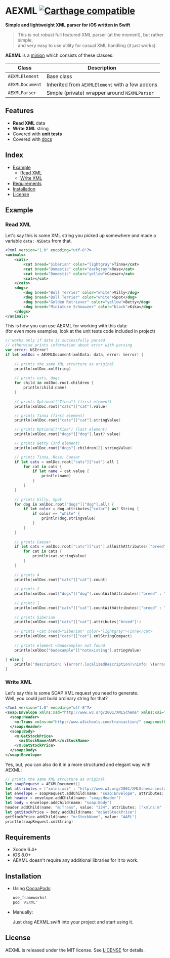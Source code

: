 # AEXML [![Carthage compatible](https://img.shields.io/badge/Carthage-compatible-4BC51D.svg?style=flat)](https://github.com/Carthage/Carthage)
**Simple and lightweight XML parser for iOS written in Swift**

> This is not robust full featured XML parser (at the moment), but rather simple,  
and very easy to use utility for casual XML handling (it just works).

**AEXML** is a [minion](http://tadija.net/public/minion.png) which consists of these classes:  

Class | Description
------------ | -------------
`AEXMLElement` | Base class
`AEXMLDocument` | Inherited from `AEXMLElement` with a few addons
`AEXMLParser` | Simple (private) wrapper around `NSXMLParser`


## Features
- **Read XML** data
- **Write XML** string
- Covered with **unit tests**
- Covered with [docs](http://tadija.net/projects/AEXML/docs/)


## Index
- [Example](#example)
  - [Read XML](#read-xml)
  - [Write XML](#write-xml)
- [Requirements](#requirements)
- [Installation](#installation)
- [License](#license)


## Example

### Read XML
Let's say this is some XML string you picked up somewhere and made a variable `data: NSData` from that.

```xml
<?xml version="1.0" encoding="utf-8"?>
<animals>
    <cats>
        <cat breed="Siberian" color="lightgray">Tinna</cat>
        <cat breed="Domestic" color="darkgray">Rose</cat>
        <cat breed="Domestic" color="yellow">Caesar</cat>
        <cat></cat>
    </cats>
    <dogs>
        <dog breed="Bull Terrier" color="white">Villy</dog>
        <dog breed="Bull Terrier" color="white">Spot</dog>
        <dog breed="Golden Retriever" color="yellow">Betty</dog>
        <dog breed="Miniature Schnauzer" color="black">Kika</dog>
    </dogs>
</animals>
```

This is how you can use AEXML for working with this data:  
(for even more examples, look at the unit tests code included in project)

```swift
// works only if data is successfully parsed
// otherwise prints information about error with parsing
var error: NSError?
if let xmlDoc = AEXMLDocument(xmlData: data, error: &error) {
    
    // prints the same XML structure as original
    println(xmlDoc.xmlString)
    
    // prints cats, dogs
    for child in xmlDoc.root.children {
        println(child.name)
    }
    
    // prints Optional("Tinna") (first element)
    println(xmlDoc.root["cats"]["cat"].value)

    // prints Tinna (first element)
    println(xmlDoc.root["cats"]["cat"].stringValue)

    // prints Optional("Kika") (last element)
    println(xmlDoc.root["dogs"]["dog"].last?.value)

    // prints Betty (3rd element)
    println(xmlDoc.root["dogs"].children[2].stringValue)

    // prints Tinna, Rose, Caesar
    if let cats = xmlDoc.root["cats"]["cat"].all {
        for cat in cats {
            if let name = cat.value {
                println(name)
            }
        }
    }
    
    // prints Villy, Spot
    for dog in xmlDoc.root["dogs"]["dog"].all! {
        if let color = dog.attributes["color"] as? String {
            if color == "white" {
                println(dog.stringValue)
            }
        }
    }
    
    // prints Caesar
    if let cats = xmlDoc.root["cats"]["cat"].allWithAttributes(["breed" : "Domestic", "color" : "yellow"]) {
        for cat in cats {
            println(cat.stringValue)
        }
    }
    
    // prints 4
    println(xmlDoc.root["cats"]["cat"].count)
    
    // prints 2
    println(xmlDoc.root["dogs"]["dog"].countWithAttributes(["breed" : "Bull Terrier"]))
    
    // prints 1
    println(xmlDoc.root["cats"]["cat"].countWithAttributes(["breed" : "Domestic", "color" : "darkgray"]))
    
    // prints Siberian
    println(xmlDoc.root["cats"]["cat"].attributes["breed"]!)
    
    // prints <cat breed="Siberian" color="lightgray">Tinna</cat>
    println(xmlDoc.root["cats"]["cat"].xmlStringCompact)
    
    // prints element <badexample> not found
    println(xmlDoc["badexample"]["notexisting"].stringValue)
    
} else {
    println("description: \(error?.localizedDescription)\ninfo: \(error?.userInfo)")
}
```

### Write XML
Let's say this is some SOAP XML request you need to generate.  
Well, you could just build ordinary string for that?

```xml
<?xml version="1.0" encoding="utf-8"?>
<soap:Envelope xmlns:xsd="http://www.w3.org/2001/XMLSchema" xmlns:xsi="http://www.w3.org/2001/XMLSchema-instance">
  <soap:Header>
    <m:Trans xmlns:m="http://www.w3schools.com/transaction/" soap:mustUnderstand="1">234</m:Trans>
  </soap:Header>
  <soap:Body>
    <m:GetStockPrice>
      <m:StockName>AAPL</m:StockName>
    </m:GetStockPrice>
  </soap:Body>
</soap:Envelope>
```

Yes, but, you can also do it in a more structured and elegant way with AEXML:

```swift
// prints the same XML structure as original
let soapRequest = AEXMLDocument()
let attributes = ["xmlns:xsi" : "http://www.w3.org/2001/XMLSchema-instance", "xmlns:xsd" : "http://www.w3.org/2001/XMLSchema"]
let envelope = soapRequest.addChild(name: "soap:Envelope", attributes: attributes)
let header = envelope.addChild(name: "soap:Header")
let body = envelope.addChild(name: "soap:Body")
header.addChild(name: "m:Trans", value: "234", attributes: ["xmlns:m" : "http://www.w3schools.com/transaction/", "soap:mustUnderstand" : "1"])
let getStockPrice = body.addChild(name: "m:GetStockPrice")
getStockPrice.addChild(name: "m:StockName", value: "AAPL")
println(soapRequest.xmlString)
```


## Requirements
- Xcode 6.4+
- iOS 8.0+
- AEXML doesn't require any additional libraries for it to work.


## Installation

- Using [CocoaPods](http://cocoapods.org/):

  ```ruby
  use_frameworks!
  pod 'AEXML'
  ```

- Manually:

  Just drag AEXML.swift into your project and start using it.

## License
AEXML is released under the MIT license. See [LICENSE](LICENSE) for details.

